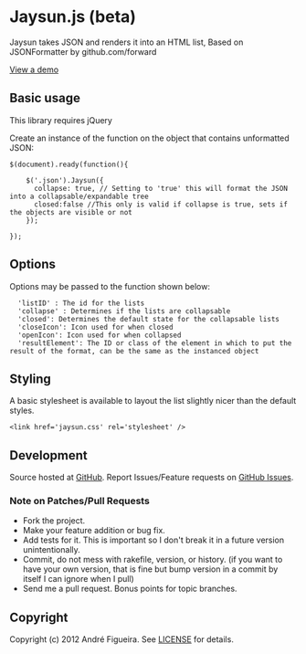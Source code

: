 # Jaysun.js (beta)

Jaysun takes JSON and renders it into an HTML list, Based on JSONFormatter by github.com/forward

[View a demo](http://www.peartreefigtree.com)

## Basic usage

This library requires jQuery

Create an instance of the function on the object that contains unformatted JSON:

    $(document).ready(function(){
			
		$('.json').Jaysun({
		  collapse: true, // Setting to 'true' this will format the JSON into a collapsable/expandable tree
		  closed:false //This only is valid if collapse is true, sets if the objects are visible or not
		});
		
	});

## Options

Options may be passed to the function shown below:

      'listID' : The id for the lists
      'collapse' : Determines if the lists are collapsable
      'closed': Determines the default state for the collapsable lists
      'closeIcon': Icon used for when closed
      'openIcon': Icon used for when collapsed
      'resultElement': The ID or class of the element in which to put the result of the format, can be the same as the instanced object

## Styling

A basic stylesheet is available to layout the list slightly nicer than the default styles.

    <link href='jaysun.css' rel='stylesheet' />

## Development

Source hosted at [GitHub](http://github.com/andrefigueira/json-formatter).
Report Issues/Feature requests on [GitHub Issues](http://github.com/andrefigueira/json-formatter/issues).

### Note on Patches/Pull Requests

 * Fork the project.
 * Make your feature addition or bug fix.
 * Add tests for it. This is important so I don't break it in a
   future version unintentionally.
 * Commit, do not mess with rakefile, version, or history.
   (if you want to have your own version, that is fine but bump version in a commit by itself I can ignore when I pull)
 * Send me a pull request. Bonus points for topic branches.

## Copyright

Copyright (c) 2012 André Figueira. See [LICENSE](https://github.com/andrefigueira/json-formatter/blob/master/LICENSE) for details.